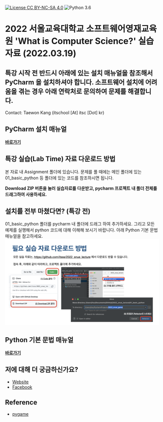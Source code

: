 [![License CC BY-NC-SA 4.0](https://img.shields.io/badge/license-CC4.0-blue.svg)](https://raw.githubusercontent.com/NVIDIA/FastPhotoStyle/master/LICENSE.md)
![Python 3.6](https://img.shields.io/badge/python-3.6-green.svg)
# 2022 서울교육대학교 소프트웨어영재교육원 'What is Computer Science?' 실습 자료 (2022.03.19)

## 특강 시작 전 반드시 아래에 있는 설치 매뉴얼을 참조해서 PyCharm 을 설치하셔야 합니다. 소프트웨어 설치에 어려움을 겪는 경우 아래 연락처로 문의하여 문제를 해결합니다.
Contact: Taewon Kang (itschool [At] itsc [Dot] kr)

## PyCharm 설치 매뉴얼
**[바로가기](https://github.com/itsss/2022_snue_lecture/blob/main/prerequisite_2022_snue.pdf)**

## 특강 실습(Lab Time) 자료 다운로드 방법
본 자료 내 Assignment 폴더에 있습니다. 문제를 풀 때에는 메인 폴더에 있는 01_basic_python 등 폴더에 있는 코드를 참조하시면 됩니다.

**Download ZIP 버튼을 눌러 실습자료를 다운받고, pycharm 프로젝트 내 폴더 전체를 드래그하여 사용하세요.**

## 설치를 전부 마쳤다면? (특강 전)
01_basic_python 폴더를 pycharm 내 폴더에 드래그 하여 추가하세요. 그리고 모든 예제를 실행해서 python 코드에 대해 이해해 보시기 바랍니다. 아래 Python 기본 문법 매뉴얼을 참고하세요.
<img src='imgs/download_material.png' width="800px"/>

## Python 기본 문법 매뉴얼
**[바로가기](https://github.com/itsss/2022_snue_lecture/blob/main/python_basic_2022_snue.pdf)**

## 저에 대해 더 궁금하신가요?
* [Website](http://itsc.kr)
* [Facebook](https://www.facebook.com/itsc.kang/)

## Reference
* [pygame](https://pygame.org/)
